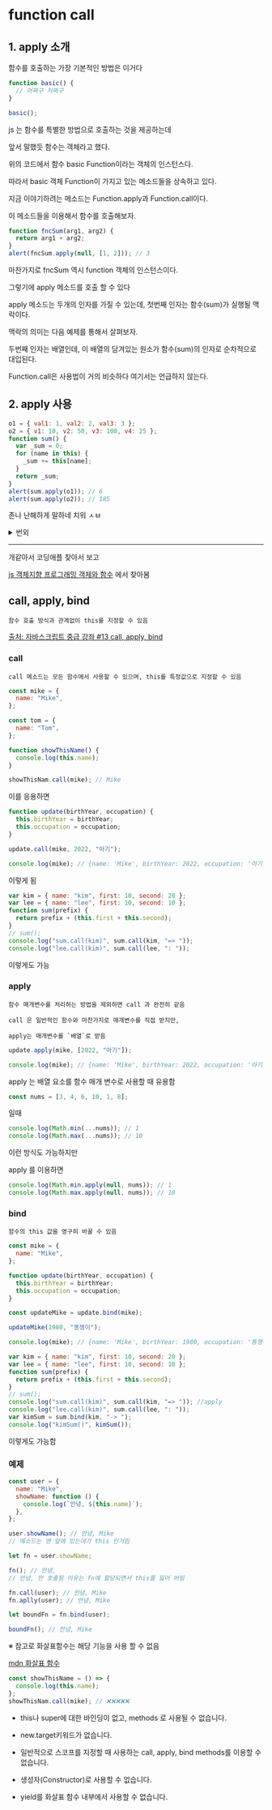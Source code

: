 # function call

## 1. apply 소개

함수를 호출하는 가장 기본적인 방법은 이거다

```js
function basic() {
  // 어쩌구 저쩌구
}

basic();
```

js 는 함수를 특별한 방법으로 호출하는 것을 제공하는데

앞서 말했듯 함수는 객체라고 했다.

위의 코드에서 함수 basic Function이라는 객체의 인스턴스다.

따라서 basic 객체 Function이 가지고 있는 메소드들을 상속하고 있다.

지금 이야기하려는 메소드는 Function.apply과 Function.call이다.

이 메소드들을 이용해서 함수를 호출해보자.

```js
function fncSum(arg1, arg2) {
  return arg1 + arg2;
}
alert(fncSum.apply(null, [1, 2])); // 3
```

마찬가지로 fncSum 역시 function 객체의 인스턴스이다.

그렇기에 apply 메소드를 호출 할 수 있다

apply 메소드는 두개의 인자를 가질 수 있는데, 첫번째 인자는 함수(sum)가 실행될 맥락이다.

맥락의 의미는 다음 예제를 통해서 살펴보자.

두번째 인자는 배열인데, 이 배열의 담겨있는 원소가 함수(sum)의 인자로 순차적으로 대입된다.

Function.call은 사용법이 거의 비슷하다 여기서는 언급하지 않는다.

## 2. apply 사용

```js
o1 = { val1: 1, val2: 2, val3: 3 };
o2 = { v1: 10, v2: 50, v3: 100, v4: 25 };
function sum() {
  var _sum = 0;
  for (name in this) {
    _sum += this[name];
  }
  return _sum;
}
alert(sum.apply(o1)); // 6
alert(sum.apply(o2)); // 185
```

존나 난해하게 말하네 치워 ㅅㅂ

<details>
<summary>번외</summary>
<div markdown="1">

이전에 배운 arguments를 이용해서 위 코드를 구현 하면

```js
o1 = { val1: 1, val2: 2, val3: 3 };
o2 = { v1: 10, v2: 50, v3: 100, v4: 25 };
function sum() {
  console.log(arguments[0]);

  var _sum = 0;
  for (key in arguments[0]) {
    console.log(arguments[0][key]);
    _sum += arguments[0][key];
  }
  return _sum;
}
console.log("o1 실행", sum(o1));
console.log("o2 실행", sum(o2));
```

이렇게 됨

이걸 하면서 느낀게 내가 object 를 다루는데 굉장히 허접하다라는 걸 느낌

</div>
</details>

---

개같아서 코딩애플 찾아서 보고

[js 객체지향 프로그래밍 객체와 함수](https://opentutorials.org/module/4047/24628) 에서 찾아봄

## call, apply, bind

    함수 호출 방식과 관계없이 this를 지정할 수 있음

[출처: 자바스크립트 중급 강좌 #13 call, apply, bind](https://www.youtube.com/watch?v=KfuyXQLFNW4)

### call

    call 메소드는 모든 함수에서 사용할 수 있으며, this를 특정값으로 지정할 수 있음

```js
const mike = {
  name: "Mike",
};

const tom = {
  name: "Tom",
};

function showThisName() {
  console.log(this.name);
}
```

```js
showThisNam.call(mike); // Mike
```

이를 응용하면

```js
function update(birthYear, occupation) {
  this.birthYear = birthYear;
  this.occupation = occupation;
}

update.call(mike, 2022, "아기");

console.log(mike); // {name: 'Mike', birthYear: 2022, occupation: '아기'}
```

이렇게 됨

```js
var kim = { name: "kim", first: 10, second: 20 };
var lee = { name: "lee", first: 10, second: 10 };
function sum(prefix) {
  return prefix + (this.first + this.second);
}
// sum();
console.log("sum.call(kim)", sum.call(kim, "=> "));
console.log("lee.call(kim)", sum.call(lee, ": "));
```

이렇게도 가능

### apply

    함수 매개변수를 처리하는 방법을 제외하면 call 과 완전히 같음

    call 은 일반적인 함수와 마찬가지로 매개변수를 직접 받지만,

    apply는 매개변수를 `배열`로 받음

```js
update.apply(mike, [2022, "아기"]);

console.log(mike); // {name: 'Mike', birthYear: 2022, occupation: '아기'}
```

apply 는 배열 요소를 함수 매개 변수로 사용할 때 유용함

```js
const nums = [3, 4, 6, 10, 1, 8];
```

일때

```js
console.log(Math.min(...nums)); // 1
console.log(Math.max(...nums)); // 10
```

이런 방식도 가능하지만

apply 를 이용하면

```js
console.log(Math.min.apply(null, nums)); // 1
console.log(Math.max.apply(null, nums)); // 10
```

### bind

    함수의 this 값을 영구히 바꿀 수 있음

```js
const mike = {
  name: "Mike",
};

function update(birthYear, occupation) {
  this.birthYear = birthYear;
  this.occupation = occupation;
}

const updateMike = update.bind(mike);

updateMike(1980, "똥쟁이");

console.log(mike); // {name: 'Mike', birthYear: 1980, occupation: '똥쟁이'}
```

```js
var kim = { name: "kim", first: 10, second: 20 };
var lee = { name: "lee", first: 10, second: 10 };
function sum(prefix) {
  return prefix + (this.first + this.second);
}
// sum();
console.log("sum.call(kim)", sum.call(kim, "=> ")); //apply
console.log("lee.call(kim)", sum.call(lee, ": "));
var kimSum = sum.bind(kim, "-> ");
console.log("kimSum()", kimSum());
```

이렇게도 가능함

### 예제

```js
const user = {
  name: "Mike",
  showName: function () {
    console.log(`안녕, ${this.name}`);
  },
};

user.showName(); // 안녕, Mike
// 메소드는 맨 앞에 있는데가 this 인거임

let fn = user.showName;

fn(); // 안녕,
// 안녕, 만 호출됨 이유는 fn에 할당되면서 this를 잃어 버림

fn.call(user); // 안녕, Mike
fn.aplly(user); // 안녕, Mike

let boundFn = fn.bind(user);

boundFn(); // 안녕, Mike
```

※ 참고로 화살표함수는 해당 기능을 사용 할 수 없음

[mdn 화살표 함수 ](https://developer.mozilla.org/ko/docs/Web/JavaScript/Reference/Functions/Arrow_functions)

```js
const showThisName = () => {
  console.log(this.name);
};
showThisNam.call(mike); // ❌❌❌❌❌
```

- this나 super에 대한 바인딩이 없고, methods 로 사용될 수 없습니다.

- new.target키워드가 없습니다.

- 일반적으로 스코프를 지정할 때 사용하는 call, apply, bind methods를 이용할 수 없습니다.

- 생성자(Constructor)로 사용할 수 없습니다.

- yield를 화살표 함수 내부에서 사용할 수 없습니다.
